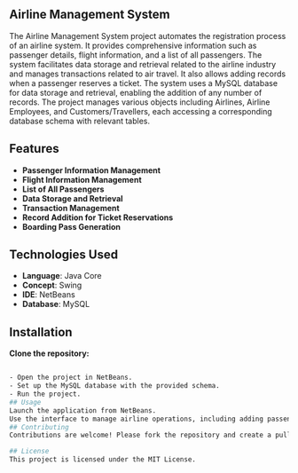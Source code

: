 ## Airline Management System

The Airline Management System project automates the registration process of an airline system. It provides comprehensive information such as passenger details, flight information, and a list of all passengers. The system facilitates data storage and retrieval related to the airline industry and manages transactions related to air travel. It also allows adding records when a passenger reserves a ticket. The system uses a MySQL database for data storage and retrieval, enabling the addition of any number of records. The project manages various objects including Airlines, Airline Employees, and Customers/Travellers, each accessing a corresponding database schema with relevant tables.

## Features
- **Passenger Information Management**
- **Flight Information Management**
- **List of All Passengers**
- **Data Storage and Retrieval**
- **Transaction Management**
- **Record Addition for Ticket Reservations**
- **Boarding Pass Generation**
## Technologies Used
- **Language**: Java Core
- **Concept**: Swing
- **IDE**: NetBeans
- **Database**: MySQL
## Installation
**Clone the repository:**
```bash git clone https://github.com/Priyanshu-net/Airline-Management-System.git

- Open the project in NetBeans.
- Set up the MySQL database with the provided schema.
- Run the project.
## Usage
Launch the application from NetBeans.
Use the interface to manage airline operations, including adding passenger information, managing flights, processing transactions, and generating boarding passes.
## Contributing
Contributions are welcome! Please fork the repository and create a pull request with your changes.

## License
This project is licensed under the MIT License.
